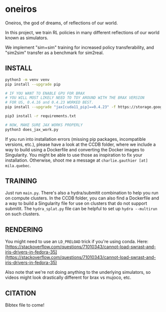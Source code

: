 # oneiros

Oneiros, the god of dreams, of reflections of our world. 

In this project, we train RL policies in many different reflections of our world known as simulators.

We implement "sim+sim" training for increased policy transferability, and "sim2sim" transfer as a benchmark for sim2real.

## INSTALL

```bash
python3 -m venv venv
pip install --upgrade pip

# IF YOU WANT TO ENABLE GPU FOR BRAX
# YOU WILL MOST LIKELY NEED TO TOY AROUND WITH THE BRAX VERSION
# FOR US, 0.4.16 and 0.4.23 WORKED BEST.
pip install --upgrade "jax[cuda11_pip]==0.4.23" -f https://storage.googleapis.com/jax-releases/jax_cuda_releases.html

pip3 install -r requirements.txt

# NOW, MAKE SURE JAX WORKS PROPERLY
python3 does_jax_work.py
```

If you run into installation errors (missing pip packages, incompatible versions, etc.), please have a look at the CCDB folder, where we include a way to build using a Dockerfile and converting the Docker images to Singularity. You might be able to use those as inspiration to fix your installation. 
Otherwise, shoot me a message at `charlie.gauthier [at] mila.quebec`. 


## TRAINING

Just run `main.py`. There's also a hydra/submitit combination to help you run on compute clusters. In the CCDB folder, you can also find a Dockerfile and a way to build a Singularity file for use on clusters that do not support submitit. The `hydra_splat.py` file can be helpful to set up `hydra --multirun` on such clusters.

## RENDERING

You might need to use an `LD_PRELOAD` trick if you're using conda. Here: [https://stackoverflow.com/questions/71010343/cannot-load-swrast-and-iris-drivers-in-fedora-35](https://stackoverflow.com/questions/71010343/cannot-load-swrast-and-iris-drivers-in-fedora-35)

Also note that we're not doing anything to the underlying simulators, so videos might look drastically different for brax vs mujoco, etc.

## CITATION

Bibtex file to come!
